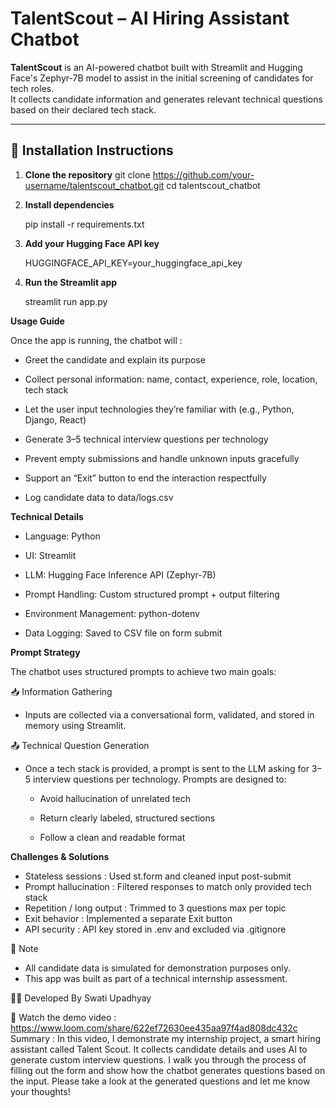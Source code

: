 # TalentScout – AI Hiring Assistant Chatbot

**TalentScout** is an AI-powered chatbot built with Streamlit and Hugging Face's Zephyr-7B model to assist in the initial screening of candidates for tech roles.  
It collects candidate information and generates relevant technical questions based on their declared tech stack.

---

## 🔧 Installation Instructions

1. **Clone the repository**
git clone https://github.com/your-username/talentscout_chatbot.git
cd talentscout_chatbot


2. **Install dependencies**

    pip install -r requirements.txt

3. **Add your Hugging Face API key**

    HUGGINGFACE_API_KEY=your_huggingface_api_key

4. **Run the Streamlit app**

    streamlit run app.py

**Usage Guide**

Once the app is running, the chatbot will :

- Greet the candidate and explain its purpose

- Collect personal information: name, contact, experience, role, location, tech stack

- Let the user input technologies they’re familiar with (e.g., Python, Django, React)

- Generate 3–5 technical interview questions per technology

- Prevent empty submissions and handle unknown inputs gracefully

- Support an “Exit” button to end the interaction respectfully

- Log candidate data to data/logs.csv


**Technical Details**

- Language: Python

- UI: Streamlit

- LLM: Hugging Face Inference API (Zephyr-7B)

- Prompt Handling: Custom structured prompt + output filtering

- Environment Management: python-dotenv

- Data Logging: Saved to CSV file on form submit


**Prompt Strategy**

The chatbot uses structured prompts to achieve two main goals:

📥 Information Gathering
- Inputs are collected via a conversational form, validated, and stored in memory using Streamlit.

📤 Technical Question Generation
- Once a tech stack is provided, a prompt is sent to the LLM asking for 3–5 interview questions per technology. Prompts are designed to:

    - Avoid hallucination of unrelated tech

    - Return clearly labeled, structured sections

    - Follow a clean and readable format

**Challenges & Solutions**

- Stateless sessions : Used st.form and cleaned input post-submit
- Prompt hallucination : Filtered responses to match only provided tech stack
- Repetition / long output : Trimmed to 3 questions max per topic
- Exit behavior : Implemented a separate Exit button
- API security : API key stored in .env and excluded via .gitignore

🧪 Note
- All candidate data is simulated for demonstration purposes only.
- This app was built as part of a technical internship assessment.


👩‍💻 Developed By
Swati Upadhyay

🎥 Watch the demo video : https://www.loom.com/share/622ef72630ee435aa97f4ad808dc432c
Summary : In this video, I demonstrate my internship project, a smart hiring assistant called Talent Scout.
It collects candidate details and uses AI to generate custom interview questions.
I walk you through the process of filling out the form and show how the chatbot generates questions based on the input.
Please take a look at the generated questions and let me know your thoughts!
